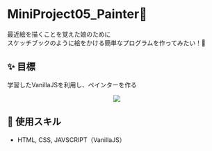 # MiniProject05_Painter🎨
最近絵を描くことを覚えた娘のために   
スケッチブックのように絵をかける簡単なプログラムを作ってみたい！👼

## **✨ 目標**
学習したVanillaJSを利用し、ペインターを作る

<p align="center"><img src="＃"/></p>

## **🧰 使用スキル**

- HTML, CSS, JAVSCRIPT（VanillaJS）
